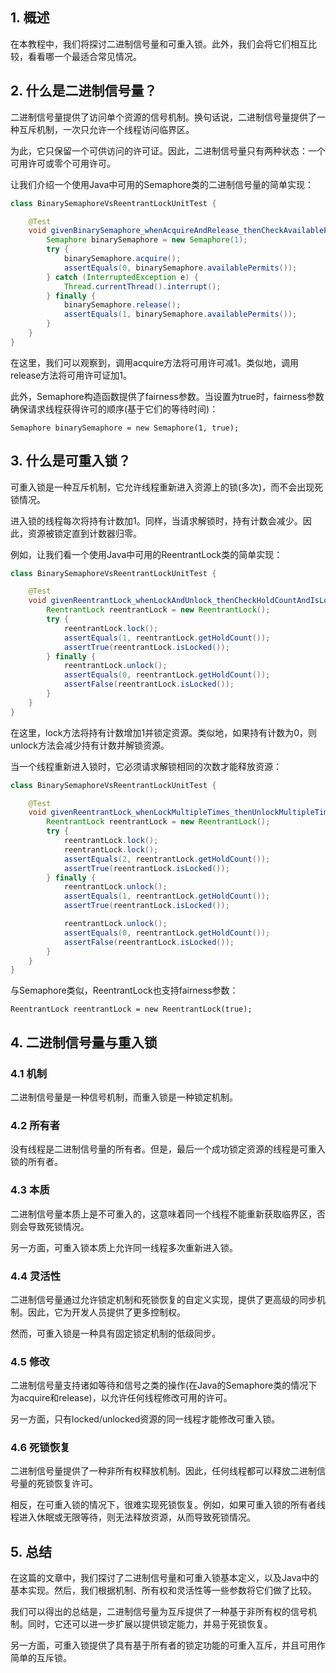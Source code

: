 ## 1. 概述

在本教程中，我们将探讨二进制信号量和可重入锁。此外，我们会将它们相互比较，看看哪一个最适合常见情况。

## 2. 什么是二进制信号量？

二进制信号量提供了访问单个资源的信号机制。换句话说，二进制信号量提供了一种互斥机制，一次只允许一个线程访问临界区。

为此，它只保留一个可供访问的许可证。因此，二进制信号量只有两种状态：一个可用许可或零个可用许可。

让我们介绍一个使用Java中可用的Semaphore类的二进制信号量的简单实现：

```java
class BinarySemaphoreVsReentrantLockUnitTest {

    @Test
    void givenBinarySemaphore_whenAcquireAndRelease_thenCheckAvailablePermits() {
        Semaphore binarySemaphore = new Semaphore(1);
        try {
            binarySemaphore.acquire();
            assertEquals(0, binarySemaphore.availablePermits());
        } catch (InterruptedException e) {
            Thread.currentThread().interrupt();
        } finally {
            binarySemaphore.release();
            assertEquals(1, binarySemaphore.availablePermits());
        }
    }
}
```

在这里，我们可以观察到，调用acquire方法将可用许可减1。类似地，调用release方法将可用许可证加1。

此外，Semaphore构造函数提供了fairness参数。当设置为true时，fairness参数确保请求线程获得许可的顺序(基于它们的等待时间)：

```text
Semaphore binarySemaphore = new Semaphore(1, true);
```

## 3. 什么是可重入锁？

可重入锁是一种互斥机制，它允许线程重新进入资源上的锁(多次)，而不会出现死锁情况。

进入锁的线程每次将持有计数加1。同样，当请求解锁时，持有计数会减少。因此，资源被锁定直到计数器归零。

例如，让我们看一个使用Java中可用的ReentrantLock类的简单实现：

```java
class BinarySemaphoreVsReentrantLockUnitTest {

    @Test
    void givenReentrantLock_whenLockAndUnlock_thenCheckHoldCountAndIsLocked() {
        ReentrantLock reentrantLock = new ReentrantLock();
        try {
            reentrantLock.lock();
            assertEquals(1, reentrantLock.getHoldCount());
            assertTrue(reentrantLock.isLocked());
        } finally {
            reentrantLock.unlock();
            assertEquals(0, reentrantLock.getHoldCount());
            assertFalse(reentrantLock.isLocked());
        }
    }
}
```

在这里，lock方法将持有计数增加1并锁定资源。类似地，如果持有计数为0，则unlock方法会减少持有计数并解锁资源。

当一个线程重新进入锁时，它必须请求解锁相同的次数才能释放资源：

```java
class BinarySemaphoreVsReentrantLockUnitTest {

    @Test
    void givenReentrantLock_whenLockMultipleTimes_thenUnlockMultipleTimesToRelease() {
        ReentrantLock reentrantLock = new ReentrantLock();
        try {
            reentrantLock.lock();
            reentrantLock.lock();
            assertEquals(2, reentrantLock.getHoldCount());
            assertTrue(reentrantLock.isLocked());
        } finally {
            reentrantLock.unlock();
            assertEquals(1, reentrantLock.getHoldCount());
            assertTrue(reentrantLock.isLocked());

            reentrantLock.unlock();
            assertEquals(0, reentrantLock.getHoldCount());
            assertFalse(reentrantLock.isLocked());
        }
    }
}
```

与Semaphore类似，ReentrantLock也支持fairness参数：

```text
ReentrantLock reentrantLock = new ReentrantLock(true);
```

## 4. 二进制信号量与重入锁

### 4.1 机制

二进制信号量是一种信号机制，而重入锁是一种锁定机制。

### 4.2 所有者

没有线程是二进制信号量的所有者。但是，最后一个成功锁定资源的线程是可重入锁的所有者。

### 4.3 本质

二进制信号量本质上是不可重入的，这意味着同一个线程不能重新获取临界区，否则会导致死锁情况。

另一方面，可重入锁本质上允许同一线程多次重新进入锁。

### 4.4 灵活性

二进制信号量通过允许锁定机制和死锁恢复的自定义实现，提供了更高级的同步机制。因此，它为开发人员提供了更多控制权。

然而，可重入锁是一种具有固定锁定机制的低级同步。

### 4.5 修改

二进制信号量支持诸如等待和信号之类的操作(在Java的Semaphore类的情况下为acquire和release)，以允许任何线程修改可用的许可。

另一方面，只有locked/unlocked资源的同一线程才能修改可重入锁。

### 4.6 死锁恢复

二进制信号量提供了一种非所有权释放机制。因此，任何线程都可以释放二进制信号量的死锁恢复许可。

相反，在可重入锁的情况下，很难实现死锁恢复。例如，如果可重入锁的所有者线程进入休眠或无限等待，则无法释放资源，从而导致死锁情况。

## 5. 总结

在这篇的文章中，我们探讨了二进制信号量和可重入锁基本定义，以及Java中的基本实现。然后，我们根据机制、所有权和灵活性等一些参数将它们做了比较。

我们可以得出的总结是，二进制信号量为互斥提供了一种基于非所有权的信号机制。同时，它还可以进一步扩展以提供锁定能力，并易于死锁恢复。

另一方面，可重入锁提供了具有基于所有者的锁定功能的可重入互斥，并且可用作简单的互斥锁。